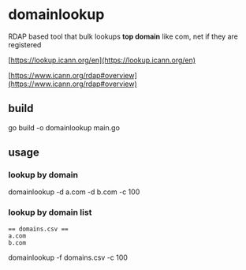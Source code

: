 # domainlookup

RDAP based tool that bulk lookups **top domain** like com, net if they are registered

[https://lookup.icann.org/en](https://lookup.icann.org/en)

[https://www.icann.org/rdap#overview](https://www.icann.org/rdap#overview)

## build

go build -o domainlookup main.go

## usage

### lookup by domain

domainlookup -d a.com -d b.com -c 100

### lookup by domain list

    == domains.csv ==
    a.com
    b.com

domainlookup -f domains.csv -c 100
